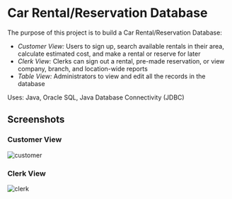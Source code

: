 # Car Rental/Reservation Database
The purpose of this project is to build a Car Rental/Reservation Database:
* *Customer View:* Users to sign up, search available rentals in their area, calculate estimated cost, and make a rental or reserve for later
* *Clerk View:* Clerks can sign out a rental, pre-made reservation, or view company, branch, and location-wide reports
* *Table View:* Administrators to view and edit all the records in the database

Uses: Java, Oracle SQL, Java Database Connectivity (JDBC)
## Screenshots
### Customer View
![customer](https://user-images.githubusercontent.com/4008778/82133429-d9089000-97a0-11ea-8a13-dfb3afc5233a.png)
### Clerk View
![clerk](https://user-images.githubusercontent.com/4008778/82133435-f178aa80-97a0-11ea-9b56-107143487d3f.png)

